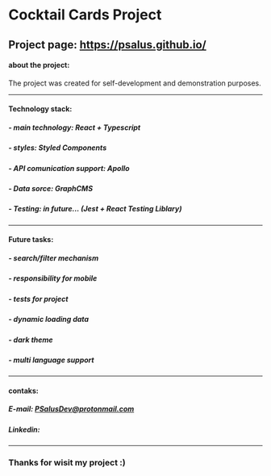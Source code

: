 # Cocktail Cards Project

## Project page: https://psalus.github.io/

#### about the project:

The project was created for self-development and demonstration purposes.

---

#### Technology stack:

##### - main technology: React + Typescript

##### - styles: Styled Components

##### - API comunication support: Apollo

##### - Data sorce: GraphCMS

##### - Testing: in future... (Jest + React Testing Liblary)

---

#### Future tasks:

##### - search/filter mechanism

##### - responsibility for mobile

##### - tests for project

##### - dynamic loading data

##### - dark theme

##### - multi language support

---

#### contaks:

##### E-mail: PSalusDev@protonmail.com

##### Linkedin:

---

### Thanks for wisit my project :)
